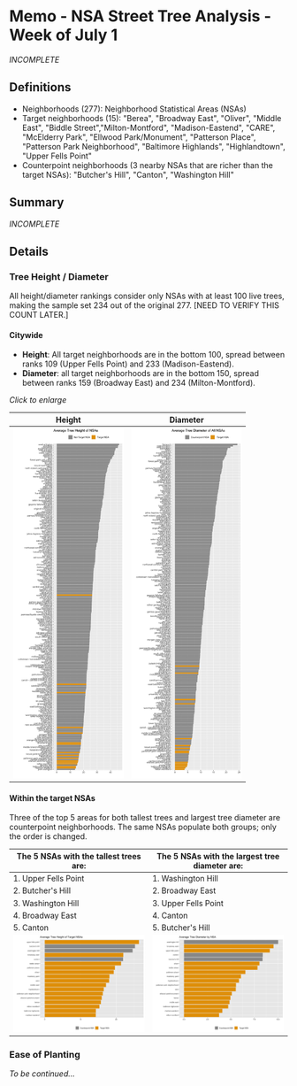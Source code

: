 # Memo - NSA Street Tree Analysis - Week of July 1

_INCOMPLETE_

## Definitions
* Neighborhoods (277): Neighborhood Statistical Areas (NSAs)
* Target neighborhoods (15): "Berea", "Broadway East", "Oliver", "Middle East", "Biddle Street","Milton-Montford", "Madison-Eastend", "CARE", "McElderry Park", "Ellwood Park/Monument", "Patterson Place", "Patterson Park Neighborhood", "Baltimore Highlands", "Highlandtown", "Upper Fells Point"
* Counterpoint neighborhoods (3 nearby NSAs that are richer than the target NSAs): "Butcher's Hill", "Canton", "Washington Hill"

## Summary

_INCOMPLETE_

## Details

### Tree Height / Diameter
All height/diameter rankings consider only NSAs with at least 100 live trees, making the sample set 234 out of the original 277. [NEED TO VERIFY THIS COUNT LATER.]

#### Citywide
* **Height**: All target neighborhoods are in the bottom 100, spread between ranks 109 (Upper Fells Point) and 233 (Madison-Eastend).
* **Diameter**: all target neighborhoods are in the bottom 150, spread between ranks 159 (Broadway East) and 234 (Milton-Montford).

_Click to enlarge_ 

| Height | Diameter |
| ------ | -------- |
| <img src="https://github.com/smussenden/2019-baltimore-climate-health-project-data-repo/blob/master/data/output-data/street-tree-analyses/plots/avg_tree_height_all_nsas.png?raw=true" alt="Tree Height" width="200"/> | <img src="https://github.com/smussenden/2019-baltimore-climate-health-project-data-repo/blob/master/data/output-data/street-tree-analyses/plots/avg_tree_diameter_all_nsas.png?raw=true" alt="Tree Height" width="200"/>


#### Within the target NSAs
Three of the top 5 areas for both tallest trees and largest tree diameter are counterpoint neighborhoods. The same NSAs populate both groups; only the order is changed.

| The 5 NSAs with the tallest trees are: | The 5 NSAs with the largest tree diameter are: |
| -------------------------------------- | ---------------------------------------------- |
| 1. Upper Fells Point                   | 1. Washington Hill                             |
| 2. Butcher's Hill | 2. Broadway East |
| 3. Washington Hill | 3. Upper Fells Point |
| 4. Broadway East | 4. Canton |
| 5. Canton | 5. Butcher's Hill |
| <img src="https://github.com/smussenden/2019-baltimore-climate-health-project-data-repo/blob/master/data/output-data/street-tree-analyses/plots/avg_tree_height_target_nsas.png?raw=true" alt="Tree Height" width="500"/> | <img src="https://github.com/smussenden/2019-baltimore-climate-health-project-data-repo/blob/master/data/output-data/street-tree-analyses/plots/avg_tree_diameter_target_nsas.png?raw=true" alt="Tree Height" width="500"/> |

### Ease of Planting 
 _To be continued..._
